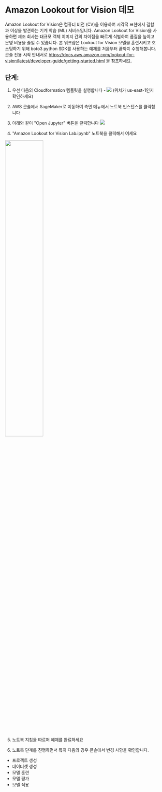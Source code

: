# Amazon Lookout for Vision 데모

Amazon Lookout for Vision은 컴퓨터 비전 (CV)을 이용하여 시각적 표현에서 결함과 이상을 발견하는 기계 학습 (ML) 서비스입니다. Amazon Lookout for Vision을 사용하면 제조 회사는 대규모 객체 이미지 간의 차이점을 빠르게 식별하여 품질을 높이고 운영 비용을 줄일 수 있습니다. 본 워크샵은 Lookout for Vision 모델을 훈련시키고 호스팅하기 위해 boto3 python SDK를 사용하는 예제를 처음부터 끝까지 수행해봅니다. 콘솔 전용 시작 안내서로 https://docs.aws.amazon.com/lookout-for-vision/latest/developer-guide/getting-started.html 을 참조하세요.

## 단계:

1. 우선 다음의 Cloudformation 템플릿을 실행합니다 - [<img src="https://s3.amazonaws.com/cloudformation-examples/cloudformation-launch-stack.png">](https://console.aws.amazon.com/cloudformation/home?region=us-east-1#/stacks/new?stackName=l4vworkshopstack&templateURL=https://shreyasvathul.s3.us-east-2.amazonaws.com/SampleLFVTemplate2.yaml)
(위치가 us-east-1인지 확인하세요)

2. AWS 콘솔에서 SageMaker로 이동하여 측면 메뉴에서 노트북 인스턴스를 클릭합니다

3. 아래와 같이 "Open Jupyter" 버튼을 클릭합니다
![](openjupyter.png)

4. "Amazon Lookout for Vision Lab.ipynb" 노트북을 클릭해서 여세요
<img src="insidejupyter.png" width="50%">
  
5. 노트북 지침을 따르며 예제를 완료하세요

6. 노트북 단계를 진행하면서 특히 다음의 경우 콘솔에서 변경 사항을 확인합니다. 

- 프로젝트 생성 
- 데이터셋 생성 
- 모델 훈련 
- 모델 평가
- 모델 적용
